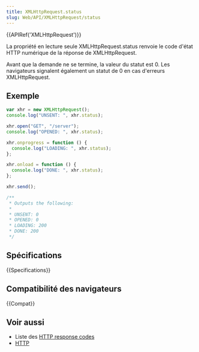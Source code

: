 ```yaml
---
title: XMLHttpRequest.status
slug: Web/API/XMLHttpRequest/status
---
```


{{APIRef('XMLHttpRequest')}}

La propriété en lecture seule XMLHttpRequest.status renvoie le code d'état HTTP numérique de la réponse de XMLHttpRequest.

Avant que la demande ne se termine, la valeur du statut est 0. Les navigateurs signalent également un statut de 0 en cas d'erreurs XMLHttpRequest.

## Exemple

```js
var xhr = new XMLHttpRequest();
console.log("UNSENT: ", xhr.status);

xhr.open("GET", "/server");
console.log("OPENED: ", xhr.status);

xhr.onprogress = function () {
  console.log("LOADING: ", xhr.status);
};

xhr.onload = function () {
  console.log("DONE: ", xhr.status);
};

xhr.send();

/**
 * Outputs the following:
 *
 * UNSENT: 0
 * OPENED: 0
 * LOADING: 200
 * DONE: 200
 */
```

## Spécifications

{{Specifications}}

## Compatibilité des navigateurs

{{Compat}}

## Voir aussi

- Liste des [HTTP response codes](/fr/docs/Web/HTTP/Response_codes)
- [HTTP](/fr/docs/Web/HTTP)
